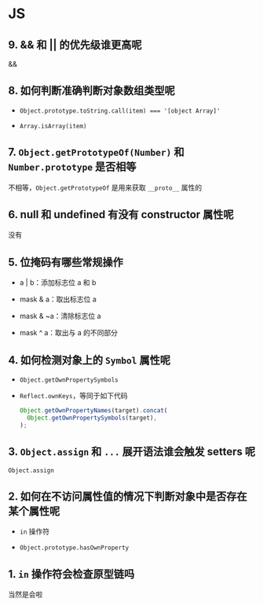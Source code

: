 # JS

## 9. && 和 || 的优先级谁更高呢 <Badge text="简单" />

&&

## 8. 如何判断准确判断对象数组类型呢 <Badge text="简单" />

- `Object.prototype.toString.call(item) === '[object Array]'`

- `Array.isArray(item)`

## 7. `Object.getPrototypeOf(Number)` 和 `Number.prototype` 是否相等 <Badge text="简单" />

不相等，`Object.getPrototypeOf` 是用来获取 `__proto__` 属性的

## 6. null 和 undefined 有没有 constructor 属性呢 <Badge text="简单" />

没有

## 5. 位掩码有哪些常规操作 <Badge text="中等" type='warning' />

- a | b：添加标志位 a 和 b

- mask & a：取出标志位 a

- mask & ~a：清除标志位 a

- mask ^ a：取出与 a 的不同部分

## 4. 如何检测对象上的 `Symbol` 属性呢 <Badge text="简单" />

- `Object.getOwnPropertySymbols`

- `Reflect.ownKeys`，等同于如下代码

  ```ts
  Object.getOwnPropertyNames(target).concat(
    Object.getOwnPropertySymbols(target),
  );
  ```

## 3. `Object.assign` 和 `...` 展开语法谁会触发 setters 呢 <Badge text="简单" />

`Object.assign`

## 2. 如何在不访问属性值的情况下判断对象中是否存在某个属性呢 <Badge text="简单" />

- `in` 操作符

- `Object.prototype.hasOwnProperty`

## 1. `in` 操作符会检查原型链吗 <Badge text="简单" />

当然是会啦
